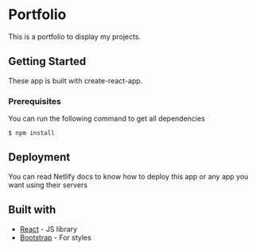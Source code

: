 # Portfolio

This is a portfolio to display my projects.

## Getting Started

These app is built with create-react-app. 

### Prerequisites

You can run the following command to get all dependencies 

```
$ npm install 
```

## Deployment

You can read Netlify docs to know how to deploy this app or any app you want using their servers

## Built with

- [React](https://reactjs.org/) - JS library
- [Bootstrap](https://getbootstrap.com/) - For styles



